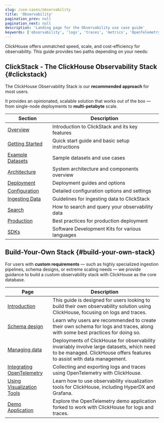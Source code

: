 ```yaml
---
slug: /use-cases/observability
title: 'Observability'
pagination_prev: null
pagination_next: null
description: 'Landing page for the Observability use case guide'
keywords: ['observability', 'logs', 'traces', 'metrics', 'OpenTelemetry', 'Grafana', 'OTel']
---
```


ClickHouse offers unmatched speed, scale, and cost-efficiency for observability. This guide provides two paths depending on your needs:

## ClickStack - The ClickHouse Observability Stack {#clickstack}

The ClickHouse Observability Stack is our **recommended approach** for most users.

It provides an opinionated, scalable solution that works out of the box — from single-node deployments to **multi-petabyte** scale.

| Section | Description |
|---------|-------------|
| [Overview](/use-cases/observability/clickstack/overview) | Introduction to ClickStack and its key features |
| [Getting Started](/use-cases/observability/clickstack/getting-started) | Quick start guide and basic setup instructions |
| [Example Datasets](/use-cases/observability/clickstack/sample-datasets) | Sample datasets and use cases |
| [Architecture](/use-cases/observability/clickstack/architecture) | System architecture and components overview |
| [Deployment](/use-cases/observability/clickstack/deployment) | Deployment guides and options |
| [Configuration](/use-cases/observability/clickstack/config) | Detailed configuration options and settings |
| [Ingesting Data](/use-cases/observability/clickstack/ingesting-data) | Guidelines for ingesting data to ClickStack |
| [Search](/use-cases/observability/clickstack/search) | How to search and query your observability data |
| [Production](/use-cases/observability/clickstack/production) | Best practices for production deployment |
| [SDKs](/use-cases/observability/clickstack/sdks) | Software Development Kits for various languages |


## Build-Your-Own Stack {#build-your-own-stack}

For users with **custom requirements** — such as highly specialized ingestion pipelines, schema designs, or extreme scaling needs — we provide guidance to build a custom observability stack with ClickHouse as the core database.

| Page                                                        | Description                                                                                                                                                                   |
|-------------------------------------------------------------|-------------------------------------------------------------------------------------------------------------------------------------------------------------------------------|
| [Introduction](/use-cases/observability/introduction)            | This guide is designed for users looking to build their own observability solution using ClickHouse, focusing on logs and traces.                                             |
| [Schema design](/use-cases/observability/schema-design)          | Learn why users are recommended to create their own schema for logs and traces, along with some best practices for doing so.                                                  |
| [Managing data](/observability/managing-data)          | Deployments of ClickHouse for observability invariably involve large datasets, which need to be managed. ClickHouse offers features to assist with data management.           |
| [Integrating OpenTelemetry](/observability/integrating-opentelemetry) | Collecting and exporting logs and traces using OpenTelemetry with ClickHouse.                                                           |
| [Using Visualization Tools](/observability/grafana)    | Learn how to use observability visualization tools for ClickHouse, including HyperDX and Grafana.                                       |
| [Demo Application](/observability/demo-application)    | Explore the OpenTelemetry demo application forked to work with ClickHouse for logs and traces.                                           |
